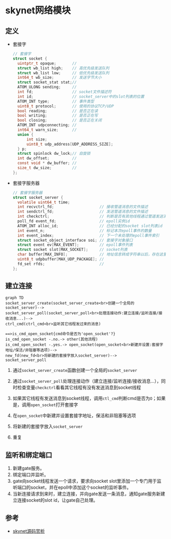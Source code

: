 # skynet网络模块



## 定义

- 套接字

  ```c
  // 套接字
  struct socket {
  	uintptr_t opaque;		// 
  	struct wb_list high;	// 高优先级发送队列
  	struct wb_list low;		// 低优先级发送队列
  	int64_t wb_size;		// 发送字节大小
  	struct socket_stat stat;// 
  	ATOM_ULONG sending;		// 
  	int fd;					// socket文件描述符
  	int id;					// socket_server中的slot列表的位置
  	ATOM_INT type;			// 事件类型
  	uint8_t protocol;		// 使用的协议TCP/UDP
  	bool reading;			// 是否正在读
  	bool writing;			// 是否正在写
  	bool closing;			// 是否正在关闭
  	ATOM_INT udpconnecting;	// 
  	int64_t warn_size;		// 
  	union {
  		int size;
  		uint8_t udp_address[UDP_ADDRESS_SIZE];
  	} p;
  	struct spinlock dw_lock;// 自旋锁
  	int dw_offset;			// 
  	const void * dw_buffer;	// 
  	size_t dw_size;			// 
  };
  ```

- 套接字服务器

  ```c
  // 套接字服务器
  struct socket_server {
  	volatile uint64_t time;
  	int recvctrl_fd;					// 接收管道消息的文件描述
  	int sendctrl_fd;					// 发送管道消息的文件描述
  	int checkctrl;						// 判断是否有其他线程通过管道发送消息到socket线程; 1:有
  	poll_fd event_fd;					// epoll实例id
  	ATOM_INT alloc_id;					// 已经分配的socket slot列表id
  	int event_n;						// 标记本次epoll事件的数量
  	int event_index;					// 下一个未处理的epoll事件索引
  	struct socket_object_interface soi;	// 套接字对象接口
  	struct event ev[MAX_EVENT]; 		// epoll事件列表
  	struct socket slot[MAX_SOCKET]; 	// socket列表
  	char buffer[MAX_INFO]; 				// 地址信息转成字符串以后，存在这里
  	uint8_t udpbuffer[MAX_UDP_PACKAGE];	// 
  	fd_set rfds;						// 
  };
  ```

  

## 建立连接

```mermaid
graph TD
socket_server_create(socket_server_create<br>创建一个全局的socket_server)-->
socket_server_poll(socket_server_poll<br>处理连接动作:建立连接/监听连接/接收消息...)-->
ctrl_cmd(ctrl_cmd<br>监听其它线程发过来的消息)

==>is_cmd_open_socket{cmd命令是否为'open_socket'?}
is_cmd_open_socket -.no.-> other(其他流程)
is_cmd_open_socket -.yes.-> open_socket(open_socket<br>新建并设置:套接字地址/保活/非阻塞等选项)-->
new_fd(new_fd<br>将新建的套接字放入socket_server)-->
socket_server_poll

```

1. 通过`socket_server_create`函数创建一个全局的`socket_server`

2. 通过`socket_server_poll`处理连接动作（建立连接/监听连接/接收消息...），同时检查变量`checkctrl`看看其它线程有没有发送消息到socket线程

3. 如果其它线程有发送消息到socket线程，调用`ctl_cmd`判断cmd是否为`O`；如果是，调用`open_socket`打开套接字

4. 在`open_socket`中新建并设置套接字地址，保活和非阻塞等选项

5. 将新建的套接字放入`socket_server`

6. 重复

   

## 监听和绑定端口

1. 新建gate服务。
2. 绑定端口并监听。
3. gate向socket线程发送一个请求，要求向socket slot里添加一个专门用于监听端口的socket，并在epoll中添加这个socket的监听事件。
4. 当新连接请求到来时，建立连接，并向gate发送一条消息，通知gate服务新建立连接socket的slot id，让gate自己处理。



## 参考

- [skynet源码赏析](https://manistein.github.io/blog/post/server/skynet/skynet%E6%BA%90%E7%A0%81%E8%B5%8F%E6%9E%90/)

